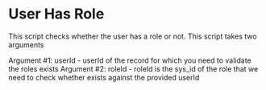 # User Has Role

This script checks whether the user has a role or not.
This script takes two arguments

Argument #1: userId - userId of the record for which you need to validate the roles exists
Argument #2: roleId - roleId is the sys_id of the role that we need to check whether exists against the provided userId
